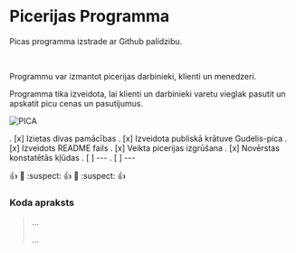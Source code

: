 


<br>

<h1>Picerijas Programma</h1>

<p>Picas programma izstrade ar Github palidzibu.</p>

<br>

<p>Programmu var izmantot picerijas darbinieki, klienti un menedzeri.</p>
<p>Programma tika izveidota, lai klienti un darbinieki varetu vieglak pasutit un apskatit picu cenas un pasutijumus.</p>

<img src="https://hips.hearstapps.com/hmg-prod.s3.amazonaws.com/images/delish-homemade-pizza-horizontal-1542312378.png?crop=1.00xw:1.00xh;0,0&resize=980:*" alt="PICA">

. [x] Izietas divas pamācības
. [x] Izveidota publiskā krātuve Gudelis-pica
. [x] Izveidots README fails
. [x] Veikta picerijas izgrūšana
. [x] Novērstas konstatētās kļūdas
. [ ] ---
. [ ] ---

:thumbsup: :cactus: :suspect: :thumbsup: :cactus: :suspect: :thumbsup:

<h3>Koda apraksts</h3>

<blockquote>
    <p></p>
    <p>...</p>
    <p>...</p>
</blockquote>
